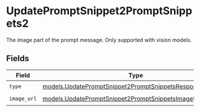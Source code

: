 # UpdatePromptSnippet2PromptSnippets2

The image part of the prompt message. Only supported with vision models.


## Fields

| Field                                                                                                                      | Type                                                                                                                       | Required                                                                                                                   | Description                                                                                                                |
| -------------------------------------------------------------------------------------------------------------------------- | -------------------------------------------------------------------------------------------------------------------------- | -------------------------------------------------------------------------------------------------------------------------- | -------------------------------------------------------------------------------------------------------------------------- |
| `type`                                                                                                                     | [models.UpdatePromptSnippet2PromptSnippetsResponse200Type](../models/updatepromptsnippet2promptsnippetsresponse200type.md) | :heavy_check_mark:                                                                                                         | N/A                                                                                                                        |
| `image_url`                                                                                                                | [models.UpdatePromptSnippet2PromptSnippetsImageURL](../models/updatepromptsnippet2promptsnippetsimageurl.md)               | :heavy_check_mark:                                                                                                         | N/A                                                                                                                        |